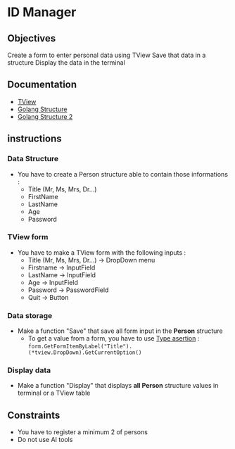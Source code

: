 # ID Manager

## Objectives
Create a form to enter personal data using TView
Save that data in a structure
Display the data in the terminal

## Documentation
- [TView]([TView](https://github.com/rivo/tview))
- [Golang Structure](https://gobyexample.com/structs)
- [Golang Structure 2](https://www.w3schools.com/go/go_struct.php)

## instructions

### Data Structure
- You have to create a Person structure able to contain those informations :  
  - Title (Mr, Ms, Mrs, Dr...)
  - FirstName
  - LastName
  - Age
  - Password

### TView form
- You have to make a TView form with the following inputs :
  - Title (Mr, Ms, Mrs, Dr...) -> DropDown menu
  - Firstname -> InputField
  - LastName -> InputField
  - Age -> InputField
  - Password -> PasswordField
  - Quit -> Button

### Data storage
- Make a function "Save" that save all form input in the **Person** structure  
  - To get a value from a form, you have to use [Type asertion](https://go.dev/tour/methods/15)  :   
        ```form.GetFormItemByLabel("Title").(*tview.DropDown).GetCurrentOption()```

### Display data
- Make a function "Display" that displays **all Person** structure values in terminal or a TView table

## Constraints
- You have to register a minimum 2 of persons
- Do not use AI tools
